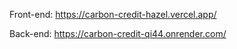 Front-end: https://carbon-credit-hazel.vercel.app/

Back-end: https://carbon-credit-qi44.onrender.com/